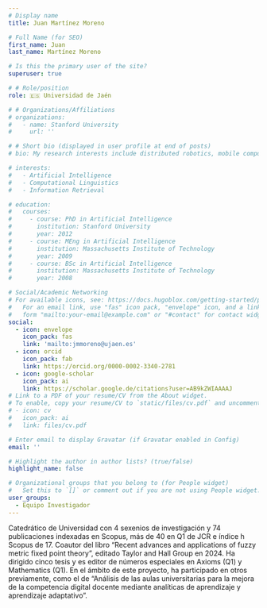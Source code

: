 ```yaml
---
# Display name
title: Juan Martínez Moreno

# Full Name (for SEO)
first_name: Juan
last_name: Martínez Moreno

# Is this the primary user of the site?
superuser: true

# # Role/position
role: 🇪🇸 Universidad de Jaén

# # Organizations/Affiliations
# organizations:
#   - name: Stanford University
#     url: ''

# # Short bio (displayed in user profile at end of posts)
# bio: My research interests include distributed robotics, mobile computing and programmable matter.

# interests:
#   - Artificial Intelligence
#   - Computational Linguistics
#   - Information Retrieval

# education:
#   courses:
#     - course: PhD in Artificial Intelligence
#       institution: Stanford University
#       year: 2012
#     - course: MEng in Artificial Intelligence
#       institution: Massachusetts Institute of Technology
#       year: 2009
#     - course: BSc in Artificial Intelligence
#       institution: Massachusetts Institute of Technology
#       year: 2008

# Social/Academic Networking
# For available icons, see: https://docs.hugoblox.com/getting-started/page-builder/#icons
#   For an email link, use "fas" icon pack, "envelope" icon, and a link in the
#   form "mailto:your-email@example.com" or "#contact" for contact widget.
social:
  - icon: envelope
    icon_pack: fas
    link: 'mailto:jmmoreno@ujaen.es'
  - icon: orcid
    icon_pack: fab
    link: https://orcid.org/0000-0002-3340-2781
  - icon: google-scholar
    icon_pack: ai
    link: https://scholar.google.de/citations?user=AB9kZWIAAAAJ
# Link to a PDF of your resume/CV from the About widget.
# To enable, copy your resume/CV to `static/files/cv.pdf` and uncomment the lines below.
# - icon: cv
#   icon_pack: ai
#   link: files/cv.pdf

# Enter email to display Gravatar (if Gravatar enabled in Config)
email: ''

# Highlight the author in author lists? (true/false)
highlight_name: false

# Organizational groups that you belong to (for People widget)
#   Set this to `[]` or comment out if you are not using People widget.
user_groups:
  - Equipo Investigador
---
```


Catedrático de Universidad con 4 sexenios de investigación y 74 publicaciones indexadas en Scopus, más de 40 en Q1 de JCR e índice h Scopus de 17. Coautor del libro “Recent advances and applications of fuzzy metric fixed point theory”, editado Taylor and Hall Group en 2024. Ha dirigido cinco tesis y es editor de números especiales en Axioms (Q1) y Mathematics (Q1). En el ámbito de este proyecto, ha participado en otros previamente, como el de “Análisis de las aulas universitarias para la mejora de la competencia digital docente mediante analíticas de aprendizaje y aprendizaje adaptativo”.